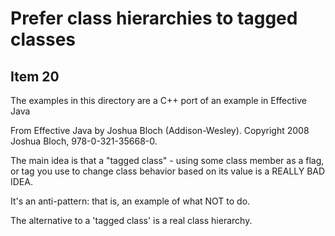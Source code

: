 # Prefer class hierarchies to tagged classes

## Item 20

The examples in this directory are a C++ port of an example in
Effective Java

From Effective Java by Joshua Bloch (Addison-Wesley). 
Copyright 2008 Joshua Bloch, 978-0-321-35668-0.

The main idea is that a "tagged class" - using some class member as a flag, or tag 
you use to change class behavior based on its value is a REALLY BAD IDEA.

It's an anti-pattern: that is, an example of what NOT to do.

The alternative to a 'tagged class' is a real class hierarchy.


